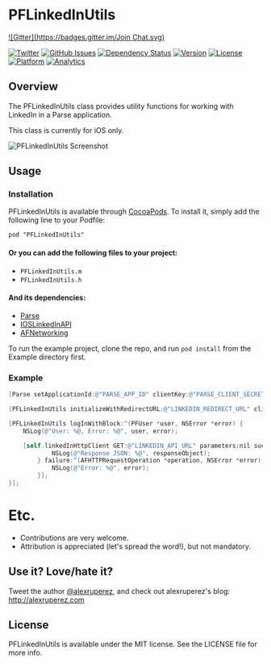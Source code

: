 # PFLinkedInUtils
[![Gitter](https://badges.gitter.im/Join Chat.svg)](https://gitter.im/alexruperez/PFLinkedInUtils?utm_source=badge&utm_medium=badge&utm_campaign=pr-badge&utm_content=badge)

[![Twitter](http://img.shields.io/badge/contact-@alexruperez-blue.svg?style=flat)](http://twitter.com/alexruperez)
[![GitHub Issues](http://img.shields.io/github/issues/alexruperez/PFLinkedInUtils.svg?style=flat)](http://github.com/alexruperez/PFLinkedInUtils/issues)
[![Dependency Status](https://www.versioneye.com/objective-c/pflinkedinutils/0.1.1/badge.svg)](https://www.versioneye.com/objective-c/pflinkedinutils/0.1.1)
[![Version](https://img.shields.io/cocoapods/v/PFLinkedInUtils.svg?style=flat)](http://cocoadocs.org/docsets/PFLinkedInUtils)
[![License](https://img.shields.io/cocoapods/l/PFLinkedInUtils.svg?style=flat)](http://cocoadocs.org/docsets/PFLinkedInUtils)
[![Platform](https://img.shields.io/cocoapods/p/PFLinkedInUtils.svg?style=flat)](http://cocoadocs.org/docsets/PFLinkedInUtils)
[![Analytics](https://ga-beacon.appspot.com/UA-55329295-1/PFLinkedInUtils/readme?pixel)](https://github.com/igrigorik/ga-beacon)

## Overview

The PFLinkedInUtils class provides utility functions for working with LinkedIn in a Parse application.

This class is currently for iOS only.

![PFLinkedInUtils Screenshot](https://raw.githubusercontent.com/alexruperez/PFLinkedInUtils/master/screenshot.png)

## Usage

### Installation

PFLinkedInUtils is available through [CocoaPods](http://cocoapods.org). To install
it, simply add the following line to your Podfile:

    pod "PFLinkedInUtils"

#### Or you can add the following files to your project:
* `PFLinkedInUtils.m`
* `PFLinkedInUtils.h`

#### And its dependencies:
* [Parse](https://www.parse.com)
* [IOSLinkedInAPI](https://github.com/jeyben/IOSLinkedInAPI)
* [AFNetworking](https://github.com/AFNetworking/AFNetworking)

To run the example project, clone the repo, and run `pod install` from the Example directory first.

### Example

```objectivec
[Parse setApplicationId:@"PARSE_APP_ID" clientKey:@"PARSE_CLIENT_SECRET"];

[PFLinkedInUtils initializeWithRedirectURL:@"LINKEDIN_REDIRECT_URL" clientId:@"LINKEDIN_CLIENT_ID" clientSecret:@"LINKEDIN_CLIENT_SECRET" state:@"DCEEFWF45453sdffef424" grantedAccess:@[@"r_fullprofile", @"r_network"] presentingViewController:nil];

[PFLinkedInUtils logInWithBlock:^(PFUser *user, NSError *error) {
    NSLog(@"User: %@, Error: %@", user, error);

    [self.linkedInHttpClient GET:@"LINKEDIN_API_URL" parameters:nil success:^(AFHTTPRequestOperation *operation, id responseObject) {
		    NSLog(@"Response JSON: %@", responseObject);
		} failure:^(AFHTTPRequestOperation *operation, NSError *error) {
		    NSLog(@"Error: %@", error);
		}];
}];
```

# Etc.

* Contributions are very welcome.
* Attribution is appreciated (let's spread the word!), but not mandatory.

## Use it? Love/hate it?

Tweet the author [@alexruperez](http://twitter.com/alexruperez), and check out alexruperez's blog: http://alexruperez.com

## License

PFLinkedInUtils is available under the MIT license. See the LICENSE file for more info.

